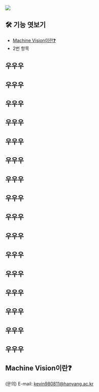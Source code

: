 <img src="https://capsule-render.vercel.app/api?type=rounded&color=A3DCBE&height=200&section=header&text=Guideline%20for%20beginner&fontSize=70" />

## 🛠 기능 엿보기
  - [Machine Vision이란❓ ](#-Machine-Vision이란)
  - 2번 항목

## 우우우
## 우우우
## 우우우
## 우우우
## 우우우
## 우우우
## 우우우
## 우우우
## 우우우
## 우우우
## 우우우
## 우우우
## 우우우
## 우우우
## 우우우
## 우우우


## Machine Vision이란❓


(문의) E-mail: kevin980811@hanyang.ac.kr
